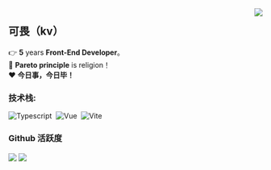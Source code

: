 <img align="right" src="https://count.getloli.com/get/@:kvchen95?theme=rule34">

## 可畏（kv）

👉 **5** years **Front-End Developer**。  
🚩 **Pareto principle** is religion！  
❤️ **今日事，今日毕！**

### **技术栈:**

![Typescript](https://img.shields.io/badge/-Typescript-05122A?style=flat&logo=Typescript)&nbsp;
![Vue](https://img.shields.io/badge/-Vue-05122A?style=flat&logo=Vue)&nbsp;
![Vite](https://img.shields.io/badge/-Vite-05122A?style=flat&logo=Vite)&nbsp;

### Github 活跃度


<p align="left" style="dispaly:flex;">
  <a>
    <img align="center" src="https://github-readme-stats.vercel.app/api?username=kvchen95&show_icons=true&theme=vue&show_icons=true&include_all_commits=true&count_private=true"/>
  </a>
  <a>
    <img align="center" src="https://github-readme-stats.vercel.app/api/top-langs/?username=kvchen95&theme=vue&langs_count=6&layout=compact&langs_count=8&theme=algolia"/>
  </a>
</p>
